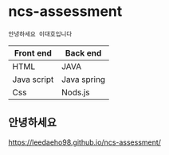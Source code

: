 # ncs-assessment
```tg
안녕하세요 이대호입니다 
```
|Front end|Back end|
|--|--|
|HTML|JAVA|
|Java script|Java spring|
|Css|Nods.js|

## 안녕하세요
https://leedaeho98.github.io/ncs-assessment/
